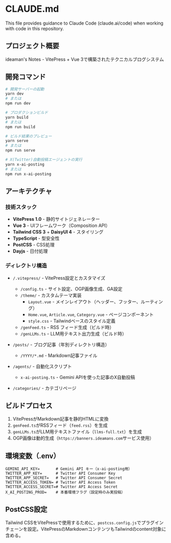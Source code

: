# CLAUDE.md

This file provides guidance to Claude Code (claude.ai/code) when working with code in this repository.

## プロジェクト概要

ideaman's Notes - VitePress + Vue 3で構築されたテクニカルブログシステム

## 開発コマンド

```bash
# 開発サーバーの起動
yarn dev
# または
npm run dev

# プロダクションビルド
yarn build
# または
npm run build

# ビルド結果のプレビュー
yarn serve
# または
npm run serve

# X(Twitter)自動投稿エージェントの実行
yarn x-ai-posting
# または
npm run x-ai-posting
```

## アーキテクチャ

### 技術スタック
- **VitePress 1.0** - 静的サイトジェネレーター
- **Vue 3** - UIフレームワーク（Composition API）
- **Tailwind CSS 3** + **DaisyUI 4** - スタイリング
- **TypeScript** - 型安全性
- **PostCSS** - CSS処理
- **Dayjs** - 日付処理

### ディレクトリ構造

- `/.vitepress/` - VitePress設定とカスタマイズ
  - `/config.ts` - サイト設定、OGP画像生成、GA設定
  - `/theme/` - カスタムテーマ実装
    - `Layout.vue` - メインレイアウト（ヘッダー、フッター、ルーティング）
    - `Home.vue`, `Article.vue`, `Category.vue` - ページコンポーネント
    - `style.css` - Tailwindベースのスタイル定義
  - `/genFeed.ts` - RSS フィード生成（ビルド時）
  - `/genLLMs.ts` - LLM用テキスト出力生成（ビルド時）

- `/posts/` - ブログ記事（年別ディレクトリ構造）
  - `/YYYY/*.md` - Markdown記事ファイル

- `/agents/` - 自動化スクリプト
  - `x-ai-posting.ts` - Gemini APIを使った記事のX自動投稿

- `/categories/` - カテゴリページ

## ビルドプロセス

1. VitePressがMarkdown記事を静的HTMLに変換
2. `genFeed.ts`がRSSフィード（`feed.rss`）を生成
3. `genLLMs.ts`がLLM用テキストファイル（`llms-full.txt`）を生成
4. OGP画像は動的生成（`https://banners.ideamans.com`サービス使用）

## 環境変数（.env）

```
GEMINI_API_KEY=       # Gemini API キー（x-ai-posting用）
TWITTER_APP_KEY=      # Twitter API Consumer Key
TWITTER_APP_SECRET=   # Twitter API Consumer Secret
TWITTER_ACCESS_TOKEN= # Twitter API Access Token
TWITTER_ACCESS_SECRET=# Twitter API Access Secret
X_AI_POSTING_PROD=    # 本番環境フラグ（設定時のみ実投稿）
```

## PostCSS設定

Tailwind CSSをVitePressで使用するために、`postcss.config.js`でプラグインチェーンを設定。VitePressのMarkdownコンテンツもTailwindのcontent対象に含める。